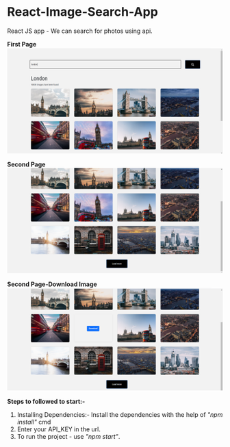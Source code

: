 # React-Image-Search-App
React JS app - We can search for photos using api.

**First Page**
![First Page](/src/Screenshot%20(204).png)

**Second Page**
![Second Page](/src/Screenshot%20(205).png)

**Second Page-Download Image**
![Second Page-Download Image](/src/Screenshot%20(206).png)

**Steps to followed to start:-**

1. Installing Dependencies:- Install the dependencies with the help of *"npm install"* cmd
2. Enter your API_KEY in the url.
3. To run the project - use *"npm start"*.
